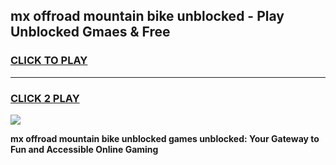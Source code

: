 
## mx offroad mountain bike unblocked - Play Unblocked Gmaes & Free
<h3>
<a href="https://news.freeplayer.one?title=mx_offroad_mountain_bike_unblocked&ref=23F">CLICK TO PLAY</a></h3>
<hr>

<h3>
<a href="https://news.freeplayer.one?title=mx_offroad_mountain_bike_unblocked&ref=23F">CLICK 2 PLAY</a>
  
</h3>

<a href="https://news.freeplayer.one?title=mx_offroad_mountain_bike_unblocked&ref=23F/"><img src="https://clearcache.store/games.png"></a>


**mx offroad mountain bike unblocked games unblocked: Your Gateway to Fun and Accessible Online Gaming**
